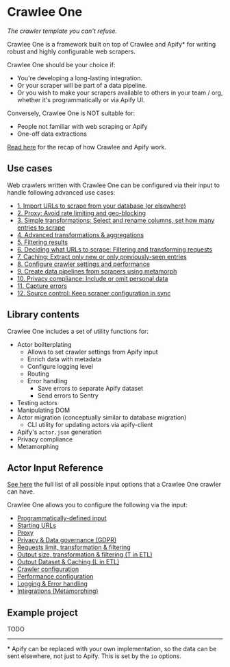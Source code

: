 # Crawlee One

_The crawler template you can't refuse._

Crawlee One is a framework built on top of Crawlee and Apify\* for writing robust and highly configurable web scrapers.

Crawlee One should be your choice if:

- You're developing a long-lasting integration.
- Or your scraper will be part of a data pipeline.
- Or you wish to make your scrapers available to others in your team / org, whether it's programmatically or via Apify UI.

Conversely, Crawlee One is NOT suitable for:

- People not familiar with web scraping or Apify
- One-off data extractions

[Read here](./docs/scraping-workflow-summary.md) for the recap of how Crawlee and Apify work.

## Use cases

Web crawlers written with Crawlee One can be configured via their input to handle following advanced use cases:

- [1. Import URLs to scrape from your database (or elsewhere)](./docs/playbook-01-import-urls.md)
- [2. Proxy: Avoid rate limiting and geo-blocking](./docs/playbook-02-proxy.md)
- [3. Simple transformations: Select and rename columns, set how many entries to scrape](./docs/playbook-03-results-mapping-simple.md)
- [4. Advanced transformations & aggregations](./docs/playbook-04-results-mapping-advanced.md)
- [5. Filtering results](./docs/playbook-05-results-filtering.md)
- [6. Deciding what URLs to scrape: Filtering and transforming requests](./docs/playbook-06-requests-mapping-filtering.md)
- [7. Caching: Extract only new or only previously-seen entries](./docs/playbook-07-caching.md)
- [8. Configure crawler settings and performance](./docs/playbook-08-settings-performance.md)
- [9. Create data pipelines from scrapers using metamorph](./docs/playbook-09-data-pipelines-metamorph.md)
- [10. Privacy compliance: Include or omit personal data](./docs/playbook-10-privacy-compliance.md)
- [11. Capture errors](./docs/playbook-11-errors.md)
- [12. Source control: Keep scraper configuration in sync](./docs/playbook-12-source-control.md)

## Library contents

Crawlee One includes a set of utility functions for:

- Actor boilterplating
  - Allows to set crawler settings from Apify input
  - Enrich data with metadata
  - Configure logging level
  - Routing
  - Error handling
    - Save errors to separate Apify dataset
    - Send errors to Sentry
- Testing actors
- Manipulating DOM
- Actor migration (conceptually similar to database migration)
  - CLI utility for updating actors via apify-client
- Apify's `actor.json` generation
- Privacy compliance
- Metamorphing

## Actor Input Reference

[See here](./docs/reference-input.md) the full list of all possible input options that a Crawlee One crawler can have.

Crawlee One allows you to configure the following via the input:

- [Programmatically-defined input](./docs/reference-input.md#programmatic-input-advanced)
- [Starting URLs](./docs/reference-input.md#starting-urls)
- [Proxy](./docs/reference-input.md#proxy)
- [Privacy & Data governance (GDPR)](./docs/reference-input.md#privacy--data-governance-gdpr)
- [Requests limit, transformation & filtering](./docs/reference-input.md#requests-limit-transformation--filtering-advanced)
- [Output size, transformation & filtering (T in ETL)](./docs/reference-input.md#output-size-transformation--filtering-t-in-etl-advanced)
- [Output Dataset & Caching (L in ETL)](./docs/reference-input.md#output-dataset--caching-l-in-etl-advanced)
- [Crawler configuration](./docs/reference-input.md#crawler-configuration-advanced)
- [Performance configuration](./docs/reference-input.md#performance-configuration-advanced)
- [Logging & Error handling](./docs/reference-input.md#logging--error-handling-advanced)
- [Integrations (Metamorphing)](./docs/reference-input.md#integrations-metamorphing-advanced)

## Example project

TODO

---

\* Apify can be replaced with your own implementation, so the data can be sent elsewhere, not just to Apify. This is set by the `io` options.
